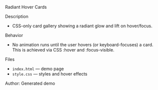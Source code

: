 Radiant Hover Cards

Description
- CSS-only card gallery showing a radiant glow and lift on hover/focus.

Behavior
- No animation runs until the user hovers (or keyboard-focuses) a card. This is achieved via CSS :hover and :focus-visible.

Files
- `index.html` — demo page
- `style.css` — styles and hover effects

Author: Generated demo
